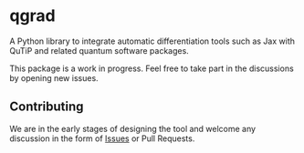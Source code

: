 # qgrad

A Python library to integrate automatic differentiation tools such as Jax with QuTiP and related quantum software packages.

This package is a work in progress. Feel free to take part in the discussions by opening new issues.

## Contributing
We are in the early stages of designing the tool and welcome any discussion in the form of [Issues](https://github.com/qgrad/qgrad/issues/new) or Pull Requests. 
